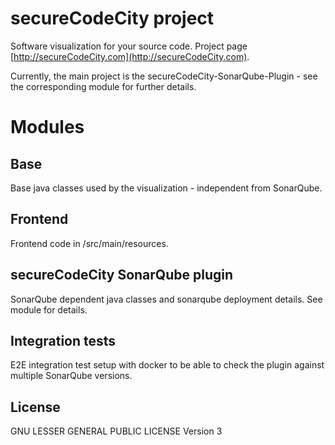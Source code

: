 # secureCodeCity project

Software visualization for your source code. Project page [http://secureCodeCity.com](http://secureCodeCity.com).

Currently, the main project is the secureCodeCity-SonarQube-Plugin - see the corresponding module for further details.

# Modules

## Base

Base java classes used by the visualization - independent from SonarQube.

## Frontend

Frontend code in /src/main/resources. 

## secureCodeCity SonarQube plugin

SonarQube dependent java classes and sonarqube deployment details.
See module for details.

## Integration tests

E2E integration test setup with docker to be able to check the plugin against multiple  SonarQube versions.

## License

GNU LESSER GENERAL PUBLIC LICENSE Version 3

